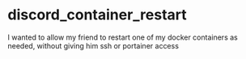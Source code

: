 # discord_container_restart
I wanted to allow my friend to restart one of my docker containers as needed, without giving him ssh or portainer access
